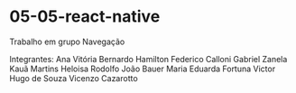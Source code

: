 # 05-05-react-native
Trabalho em grupo Navegação

Integrantes:
Ana Vitória
Bernardo Hamilton
Federico Calloni
Gabriel Zanela
Kauã Martins
Heloisa Rodolfo
João Bauer
Maria Eduarda Fortuna
Victor Hugo de Souza
Vicenzo Cazarotto
